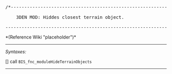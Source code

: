 <pre>/*--------------------------------------------------------------------------------------------------

	3DEN MOD: Hiddes closest terrain object.

--------------------------------------------------------------------------------------------------*/</pre>*(Reference Wiki "placeholder")*<!-- Remove this after fill-in -->


---
*Syntaxes:*

[] call `BIS_fnc_moduleHideTerrainObjects`

---
